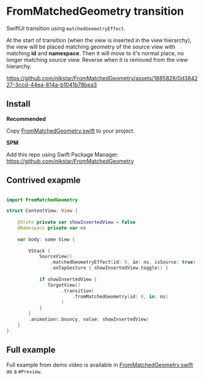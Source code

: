 
# FromMatchedGeometry transition

SwiftUI transition using `matchedGeometryEffect`.

At the start of transition (when the view is inserted in the view hierarchy), the view will be placed matching geometry of the source view with matching **id** and **namespace**. Then it will move to it's normal place, no longer matching source view. Reverse when it is removed from the view hierarchy.



https://github.com/nikstar/FromMatchedGeometry/assets/1885828/0d384227-3ccd-44ea-814a-b1041b78bea3



## Install

**Recommended**

Copy [FromMatchedGeometry.swift](Sources/FromMatchedGeometry/FromMatchedGeometry.swift) to your project.

**SPM**

Add this repo using Swift Package Manager: <https://github.com/nikstar/FromMatchedGeometry>

## Contrived exapmle

```swift

import FromMatchedGeometry

struct ContentView: View {
 
    @State private var showInsertedView = false
    @Namespace private var ns
    
    var body: some View {
        
        VStack {
            SourceView()
                .matchedGeometryEffect(id: 0, in: ns, isSource: true)
                .onTapGesture { showInsertedView.toggle() }
            
            if showInsertedView {
               TargetView()
                    .transition(
                        .fromMatchedGeometry(id: 0, in: ns)
                    )
            }
        }
        .animation(.bouncy, value: showInsertedView)
    }
}
```


## Full example

Full example from demo video is available in [FromMatchedGeometry.swift](Sources/FromMatchedGeometry/FromMatchedGeometry.swift) as a `#Preview`.

